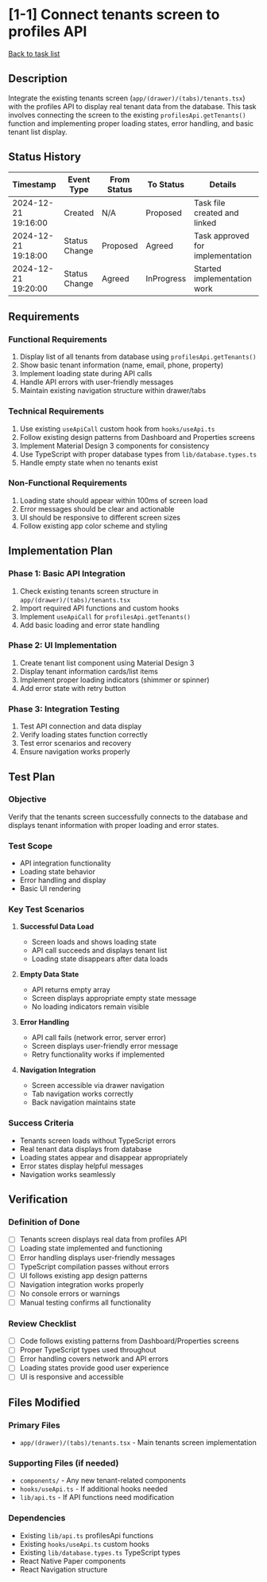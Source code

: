 # [1-1] Connect tenants screen to profiles API

[Back to task list](mdc:tasks.md)

## Description

Integrate the existing tenants screen (`app/(drawer)/(tabs)/tenants.tsx`) with the profiles API to display real tenant data from the database. This task involves connecting the screen to the existing `profilesApi.getTenants()` function and implementing proper loading states, error handling, and basic tenant list display.

## Status History

| Timestamp | Event Type | From Status | To Status | Details | User |
|-----------|------------|-------------|-----------|---------|------|
| 2024-12-21 19:16:00 | Created | N/A | Proposed | Task file created and linked | AI_Agent |
| 2024-12-21 19:18:00 | Status Change | Proposed | Agreed | Task approved for implementation | User |
| 2024-12-21 19:20:00 | Status Change | Agreed | InProgress | Started implementation work | AI_Agent |

## Requirements

### Functional Requirements
1. Display list of all tenants from database using `profilesApi.getTenants()`
2. Show basic tenant information (name, email, phone, property)
3. Implement loading state during API calls
4. Handle API errors with user-friendly messages
5. Maintain existing navigation structure within drawer/tabs

### Technical Requirements
1. Use existing `useApiCall` custom hook from `hooks/useApi.ts`
2. Follow existing design patterns from Dashboard and Properties screens
3. Implement Material Design 3 components for consistency
4. Use TypeScript with proper database types from `lib/database.types.ts`
5. Handle empty state when no tenants exist

### Non-Functional Requirements
1. Loading state should appear within 100ms of screen load
2. Error messages should be clear and actionable
3. UI should be responsive to different screen sizes
4. Follow existing app color scheme and styling

## Implementation Plan

### Phase 1: Basic API Integration
1. Check existing tenants screen structure in `app/(drawer)/(tabs)/tenants.tsx`
2. Import required API functions and custom hooks
3. Implement `useApiCall` for `profilesApi.getTenants()`
4. Add basic loading and error state handling

### Phase 2: UI Implementation
1. Create tenant list component using Material Design 3
2. Display tenant information cards/list items
3. Implement proper loading indicators (shimmer or spinner)
4. Add error state with retry button

### Phase 3: Integration Testing
1. Test API connection and data display
2. Verify loading states function correctly
3. Test error scenarios and recovery
4. Ensure navigation works properly

## Test Plan

### Objective
Verify that the tenants screen successfully connects to the database and displays tenant information with proper loading and error states.

### Test Scope
- API integration functionality
- Loading state behavior
- Error handling and display
- Basic UI rendering

### Key Test Scenarios

1. **Successful Data Load**
   - Screen loads and shows loading state
   - API call succeeds and displays tenant list
   - Loading state disappears after data loads

2. **Empty Data State**
   - API returns empty array
   - Screen displays appropriate empty state message
   - No loading indicators remain visible

3. **Error Handling**
   - API call fails (network error, server error)
   - Screen displays user-friendly error message
   - Retry functionality works if implemented

4. **Navigation Integration**
   - Screen accessible via drawer navigation
   - Tab navigation works correctly
   - Back navigation maintains state

### Success Criteria
- Tenants screen loads without TypeScript errors
- Real tenant data displays from database
- Loading states appear and disappear appropriately
- Error states display helpful messages
- Navigation works seamlessly

## Verification

### Definition of Done
- [ ] Tenants screen displays real data from profiles API
- [ ] Loading state implemented and functioning
- [ ] Error handling displays user-friendly messages
- [ ] TypeScript compilation passes without errors
- [ ] UI follows existing app design patterns
- [ ] Navigation integration works properly
- [ ] No console errors or warnings
- [ ] Manual testing confirms all functionality

### Review Checklist
- [ ] Code follows existing patterns from Dashboard/Properties screens
- [ ] Proper TypeScript types used throughout
- [ ] Error handling covers network and API errors
- [ ] Loading states provide good user experience
- [ ] UI is responsive and accessible

## Files Modified

### Primary Files
- `app/(drawer)/(tabs)/tenants.tsx` - Main tenants screen implementation

### Supporting Files (if needed)
- `components/` - Any new tenant-related components
- `hooks/useApi.ts` - If additional hooks needed
- `lib/api.ts` - If API functions need modification

### Dependencies
- Existing `lib/api.ts` profilesApi functions
- Existing `hooks/useApi.ts` custom hooks
- Existing `lib/database.types.ts` TypeScript types
- React Native Paper components
- React Navigation structure 